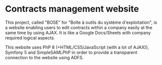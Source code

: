 # Contracts management website
This project, called "BOSE" for "Boîte à outils du système d'exploitation", is a website enabling users to edit contracts within a company easily at the same time by using AJAX. It is like a Google Docs/Sheets with company required logical aspects.

This website uses PhP 8 (+HTML/CSS/JavaScript (with a lot of AJAX)), Symfony 5 and SimpleSAMLPhP in order to provide a transparent connection to the website using ADFS.

<!-- could add steps to precisely install ->

![alt text](https://github.com/Benjamin-Loison/Contracts-management-website/raw/main/showcase/login.png)
![alt text](https://github.com/Benjamin-Loison/Contracts-management-website/raw/main/showcase/dashboard.png)
![alt text](https://github.com/Benjamin-Loison/Contracts-management-website/raw/main/showcase/contracts.png)
![alt text](https://github.com/Benjamin-Loison/Contracts-management-website/raw/main/showcase/contract_form.png)
![alt text](https://github.com/Benjamin-Loison/Contracts-management-website/raw/main/showcase/suppliers.png)
![alt text](https://github.com/Benjamin-Loison/Contracts-management-website/raw/main/showcase/live.gif)
![alt text](https://github.com/Benjamin-Loison/Contracts-management-website/raw/main/showcase/collaborators.png)
![alt text](https://github.com/Benjamin-Loison/Contracts-management-website/raw/main/showcase/admin.png)
![alt text](https://github.com/Benjamin-Loison/Contracts-management-website/raw/main/showcase/logs.png)

